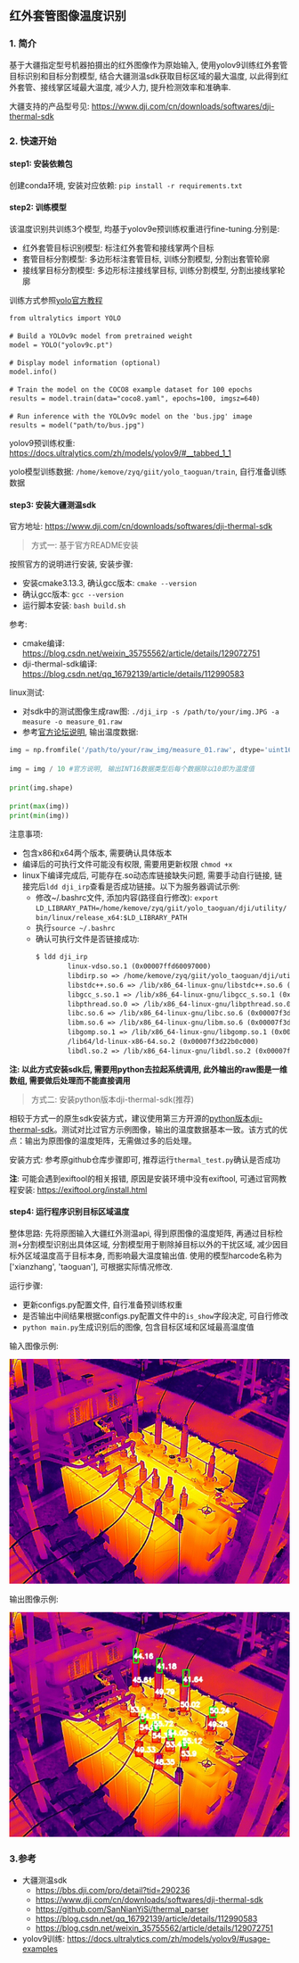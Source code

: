 ## 红外套管图像温度识别

### 1. 简介
基于大疆指定型号机器拍摄出的红外图像作为原始输入, 使用yolov9训练红外套管目标识别和目标分割模型, 结合大疆测温sdk获取目标区域的最大温度, 以此得到红外套管、接线掌区域最大温度, 减少人力, 提升检测效率和准确率.

大疆支持的产品型号见: https://www.dji.com/cn/downloads/softwares/dji-thermal-sdk

### 2. 快速开始

#### step1: 安装依赖包

创建conda环境, 安装对应依赖: `pip install -r requirements.txt`

#### step2: 训练模型

该温度识别共训练3个模型, 均基于yolov9e预训练权重进行fine-tuning.分别是:
* 红外套管目标识别模型: 标注红外套管和接线掌两个目标
* 套管目标分割模型: 多边形标注套管目标, 训练分割模型, 分割出套管轮廓
* 接线掌目标分割模型: 多边形标注接线掌目标, 训练分割模型, 分割出接线掌轮廓

训练方式参照[yolo官方教程](https://docs.ultralytics.com/zh/models/yolov9/#usage-examples)
```
from ultralytics import YOLO

# Build a YOLOv9c model from pretrained weight
model = YOLO("yolov9c.pt")

# Display model information (optional)
model.info()

# Train the model on the COCO8 example dataset for 100 epochs
results = model.train(data="coco8.yaml", epochs=100, imgsz=640)

# Run inference with the YOLOv9c model on the 'bus.jpg' image
results = model("path/to/bus.jpg")
```


yolov9预训练权重: https://docs.ultralytics.com/zh/models/yolov9/#__tabbed_1_1

yolo模型训练数据: `/home/kemove/zyq/giit/yolo_taoguan/train`, 自行准备训练数据

#### step3: 安装大疆测温sdk
官方地址: https://www.dji.com/cn/downloads/softwares/dji-thermal-sdk

> 方式一: 基于官方README安装

按照官方的说明进行安装, 安装步骤:
* 安装cmake3.13.3, 确认gcc版本: `cmake --version`
* 确认gcc版本: `gcc --version`
* 运行脚本安装: `bash build.sh`

参考:
* cmake编译: https://blog.csdn.net/weixin_35755562/article/details/129072751
* dji-thermal-sdk编译: https://blog.csdn.net/qq_16792139/article/details/112990583


linux测试:
* 对sdk中的测试图像生成raw图: `./dji_irp -s /path/to/your/img.JPG -a measure -o measure_01.raw`
* 参考[官方论坛说明](https://bbs.dji.com/pro/detail?mod=viewthread&tid=290236), 输出温度数据:
```python
img = np.fromfile('/path/to/your/raw_img/measure_01.raw', dtype='uint16')

img = img / 10 #官方说明, 输出INT16数据类型后每个数据除以10即为温度值

print(img.shape)

print(max(img))
print(min(img))
```

注意事项:
* 包含x86和x64两个版本, 需要确认具体版本
* 编译后的可执行文件可能没有权限, 需要用更新权限 `chmod +x`
* linux下编译完成后, 可能存在.so动态库链接缺失问题, 需要手动自行链接, 链接完后`ldd dji_irp`查看是否成功链接。以下为服务器调试示例:
    * 修改~/.bashrc文件, 添加内容(路径自行修改): `export LD_LIBRARY_PATH=/home/kemove/zyq/giit/yolo_taoguan/dji/utility/bin/linux/release_x64:$LD_LIBRARY_PATH`
    * 执行`source ~/.bashrc`
    * 确认可执行文件是否链接成功:
        ```txt
        $ ldd dji_irp
                linux-vdso.so.1 (0x00007ffd60097000)
                libdirp.so => /home/kemove/zyq/giit/yolo_taoguan/dji/utility/bin/linux/release_x64/libdirp.so (0x00007f3d228d4000)
                libstdc++.so.6 => /lib/x86_64-linux-gnu/libstdc++.so.6 (0x00007f3d224a6000)
                libgcc_s.so.1 => /lib/x86_64-linux-gnu/libgcc_s.so.1 (0x00007f3d2248b000)
                libpthread.so.0 => /lib/x86_64-linux-gnu/libpthread.so.0 (0x00007f3d22468000)
                libc.so.6 => /lib/x86_64-linux-gnu/libc.so.6 (0x00007f3d22274000)
                libm.so.6 => /lib/x86_64-linux-gnu/libm.so.6 (0x00007f3d22125000)
                libgomp.so.1 => /lib/x86_64-linux-gnu/libgomp.so.1 (0x00007f3d220e3000)
                /lib64/ld-linux-x86-64.so.2 (0x00007f3d22b0c000)
                libdl.so.2 => /lib/x86_64-linux-gnu/libdl.so.2 (0x00007f3d220dd000)
        ```
**注: 以此方式安装sdk后, 需要用python去拉起系统调用, 此外输出的raw图是一维数组, 需要做后处理而不能直接调用**


> 方式二: 安装python版本dji-thermal-sdk(推荐)

相较于方式一的原生sdk安装方式，建议使用第三方开源的[python版本dji-thermal-sdk](https://github.com/SanNianYiSi/thermal_parser)。测试对比过官方示例图像，输出的温度数据基本一致。该方式的优点：输出为原图像的温度矩阵，无需做过多的后处理。

安装方式: 参考原github仓库步骤即可, 推荐运行`thermal_test.py`确认是否成功

**注**: 可能会遇到exiftool的相关报错, 原因是安装环境中没有exiftool, 可通过官网教程安装: https://exiftool.org/install.html

#### step4: 运行程序识别目标区域温度
整体思路: 先将原图输入大疆红外测温api, 得到原图像的温度矩阵, 再通过目标检测+分割模型识别出具体区域, 分割模型用于剔除掉目标以外的干扰区域, 减少因目标外区域温度高于目标本身, 而影响最大温度输出值. 使用的模型harcode名称为['xianzhang', 'taoguan'], 可根据实际情况修改.

运行步骤:
* 更新configs.py配置文件, 自行准备预训练权重
* 是否输出中间结果根据configs.py配置文件中的`is_show`字段决定, 可自行修改
* `python main.py`生成识别后的图像, 包含目标区域和区域最高温度值

输入图像示例:

![image](./img/1.JPG)

输出图像示例:

![image](./draw_res/draw_temp_1f28b93da9120894312595d9c8ca0087.jpg)

### 3.参考
* 大疆测温sdk
  * https://bbs.dji.com/pro/detail?tid=290236
  * https://www.dji.com/cn/downloads/softwares/dji-thermal-sdk
  * https://github.com/SanNianYiSi/thermal_parser
  * https://blog.csdn.net/qq_16792139/article/details/112990583
  * https://blog.csdn.net/weixin_35755562/article/details/129072751
* yolov9训练: https://docs.ultralytics.com/zh/models/yolov9/#usage-examples
